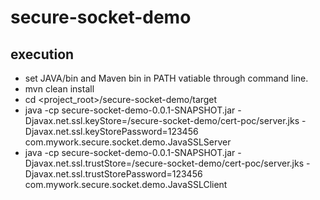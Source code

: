 # secure-socket-demo
## execution
* set JAVA/bin and Maven bin in PATH vatiable through command line.
* mvn clean install 
* cd <project_root>/secure-socket-demo/target
*  java -cp secure-socket-demo-0.0.1-SNAPSHOT.jar -Djavax.net.ssl.keyStore=<rootpath>/secure-socket-demo/cert-poc/server.jks -Djavax.net.ssl.keyStorePassword=123456 com.mywork.secure.socket.demo.JavaSSLServer
*  java -cp secure-socket-demo-0.0.1-SNAPSHOT.jar -Djavax.net.ssl.trustStore=<rootpath>/secure-socket-demo/cert-poc/server.jks -Djavax.net.ssl.trustStorePassword=123456 com.mywork.secure.socket.demo.JavaSSLClient
